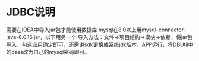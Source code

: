 # JDBC说明
需要在IDEA中导入jar包才能使用数据库
mysql在8.0以上用mysql-connector-java-8.0.16.jar，以下用另一个
导入方法：文件->项目结构->模块->依赖，将jar包导入，勾选应用确定即可，还需讲sdk更换成系统jdk版本。APP运行，将DBUtil中的pass改为自己的mysql密码即可。
